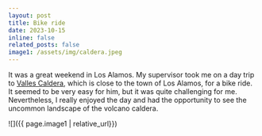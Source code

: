 ```yaml
---
layout: post
title: Bike ride
date: 2023-10-15
inline: false
related_posts: false
image1: /assets/img/caldera.jpeg
---
```


It was a great weekend in Los Alamos. My supervisor took me on a day trip to [Valles Caldera](https://www.nps.gov/vall/index.htm), which is close to the town of Los Alamos, for a bike ride. It seemed to be very easy for him, but it was quite challenging for me. Nevertheless, I really enjoyed the day and had the opportunity to see the uncommon landscape of the volcano caldera.

![]({{ page.image1 | relative_url}})

